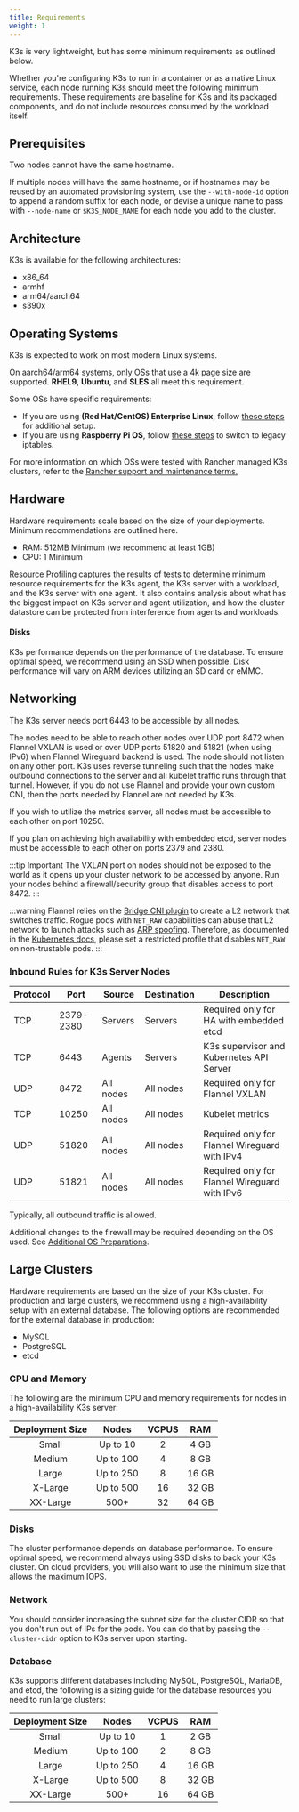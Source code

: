 ```yaml
---
title: Requirements
weight: 1
---
```


K3s is very lightweight, but has some minimum requirements as outlined below.

Whether you're configuring K3s to run in a container or as a native Linux service, each node running K3s should meet the following minimum requirements. These requirements are baseline for K3s and its packaged components, and do not include resources consumed by the workload itself.

## Prerequisites

Two nodes cannot have the same hostname.

If multiple nodes will have the same hostname, or if hostnames may be reused by an automated provisioning system, use the `--with-node-id` option to append a random suffix for each node, or devise a unique name to pass with `--node-name` or `$K3S_NODE_NAME` for each node you add to the cluster.

## Architecture

K3s is available for the following architectures:
- x86_64
- armhf
- arm64/aarch64
- s390x


## Operating Systems

K3s is expected to work on most modern Linux systems.

On aarch64/arm64 systems, only OSs that use a 4k page size are supported. **RHEL9**, **Ubuntu**, and **SLES** all meet this requirement.

Some OSs have specific requirements:

- If you are using **(Red Hat/CentOS) Enterprise Linux**, follow [these steps](../advanced/advanced.md#red-hat-enterprise-linux--centos) for additional setup.
- If you are using **Raspberry Pi OS**, follow [these steps](../advanced/advanced.md#raspberry-pi) to switch to legacy iptables.

For more information on which OSs were tested with Rancher managed K3s clusters, refer to the [Rancher support and maintenance terms.](https://rancher.com/support-maintenance-terms/)

## Hardware

Hardware requirements scale based on the size of your deployments. Minimum recommendations are outlined here.

*    RAM: 512MB Minimum (we recommend at least 1GB)
*    CPU: 1 Minimum

[Resource Profiling](../reference/resource-profiling.md) captures the results of tests to determine minimum resource requirements for the K3s agent, the K3s server with a workload, and the K3s server with one agent. It also contains analysis about what has the biggest impact on K3s server and agent utilization, and how the cluster datastore can be protected from interference from agents and workloads.

#### Disks

K3s performance depends on the performance of the database. To ensure optimal speed, we recommend using an SSD when possible. Disk performance will vary on ARM devices utilizing an SD card or eMMC.

## Networking

The K3s server needs port 6443 to be accessible by all nodes.

The nodes need to be able to reach other nodes over UDP port 8472 when Flannel VXLAN is used or over UDP ports 51820 and 51821 (when using IPv6) when Flannel Wireguard backend is used. The node should not listen on any other port. K3s uses reverse tunneling such that the nodes make outbound connections to the server and all kubelet traffic runs through that tunnel. However, if you do not use Flannel and provide your own custom CNI, then the ports needed by Flannel are not needed by K3s.

If you wish to utilize the metrics server, all nodes must be accessible to each other on port 10250.

If you plan on achieving high availability with embedded etcd, server nodes must be accessible to each other on ports 2379 and 2380.

:::tip Important
The VXLAN port on nodes should not be exposed to the world as it opens up your cluster network to be accessed by anyone. Run your nodes behind a firewall/security group that disables access to port 8472.
:::

:::warning
Flannel relies on the [Bridge CNI plugin](https://www.cni.dev/plugins/current/main/bridge/) to create a L2 network that switches traffic. Rogue pods with `NET_RAW` capabilities can abuse that L2 network to launch attacks such as [ARP spoofing](https://static.sched.com/hosted_files/kccncna19/72/ARP%20DNS%20spoof.pdf). Therefore, as documented in the [Kubernetes docs](https://kubernetes.io/docs/concepts/security/pod-security-standards/), please set a restricted profile that disables `NET_RAW` on non-trustable pods.
:::

### Inbound Rules for K3s Server Nodes

| Protocol | Port      | Source    | Destination | Description
|----------|-----------|-----------|-------------|------------
| TCP      | 2379-2380 | Servers   | Servers     | Required only for HA with embedded etcd
| TCP      | 6443      | Agents    | Servers     | K3s supervisor and Kubernetes API Server
| UDP      | 8472      | All nodes | All nodes   | Required only for Flannel VXLAN
| TCP      | 10250     | All nodes | All nodes   | Kubelet metrics
| UDP      | 51820     | All nodes | All nodes   | Required only for Flannel Wireguard with IPv4
| UDP      | 51821     | All nodes | All nodes   | Required only for Flannel Wireguard with IPv6

Typically, all outbound traffic is allowed.

Additional changes to the firewall may be required depending on the OS used. See [Additional OS Preparations](../advanced/advanced.md#additional-os-preparations).

## Large Clusters

Hardware requirements are based on the size of your K3s cluster. For production and large clusters, we recommend using a high-availability setup with an external database. The following options are recommended for the external database in production:

- MySQL
- PostgreSQL
- etcd

### CPU and Memory

The following are the minimum CPU and memory requirements for nodes in a high-availability K3s server:

| Deployment Size |   Nodes   | VCPUS |  RAM  |
|:---------------:|:---------:|:-----:|:-----:|
|      Small      |  Up to 10 |   2   |  4 GB |
|      Medium     | Up to 100 |   4   |  8 GB |
|      Large      | Up to 250 |   8   | 16 GB |
|     X-Large     | Up to 500 |   16  | 32 GB |
|     XX-Large    |   500+    |   32  | 64 GB |

### Disks

The cluster performance depends on database performance. To ensure optimal speed, we recommend always using SSD disks to back your K3s cluster. On cloud providers, you will also want to use the minimum size that allows the maximum IOPS.

### Network

You should consider increasing the subnet size for the cluster CIDR so that you don't run out of IPs for the pods. You can do that by passing the `--cluster-cidr` option to K3s server upon starting.

### Database

K3s supports different databases including MySQL, PostgreSQL, MariaDB, and etcd, the following is a sizing guide for the database resources you need to run large clusters:

| Deployment Size |   Nodes   | VCPUS |  RAM  |
|:---------------:|:---------:|:-----:|:-----:|
|      Small      |  Up to 10 |   1   |  2 GB |
|      Medium     | Up to 100 |   2   |  8 GB |
|      Large      | Up to 250 |   4   | 16 GB |
|     X-Large     | Up to 500 |   8   | 32 GB |
|     XX-Large    |   500+    |   16  | 64 GB |

